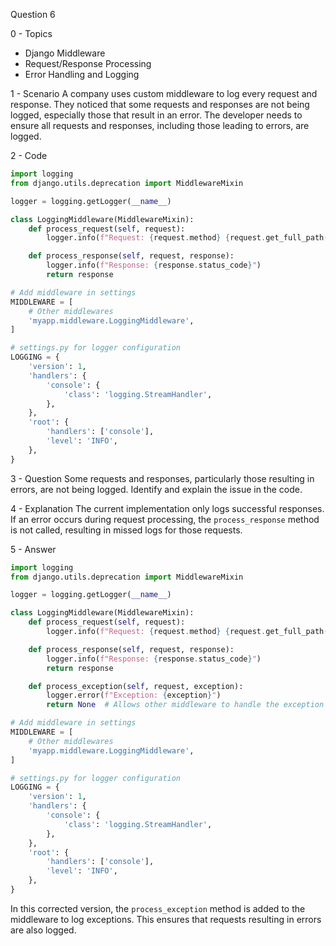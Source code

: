 Question 6

0 - Topics
- Django Middleware
- Request/Response Processing
- Error Handling and Logging

1 - Scenario
A company uses custom middleware to log every request and response. They noticed that some requests and responses are not being logged, especially those that result in an error. The developer needs to ensure all requests and responses, including those leading to errors, are logged.

2 - Code
```python
import logging
from django.utils.deprecation import MiddlewareMixin

logger = logging.getLogger(__name__)

class LoggingMiddleware(MiddlewareMixin):
    def process_request(self, request):
        logger.info(f"Request: {request.method} {request.get_full_path()}")

    def process_response(self, request, response):
        logger.info(f"Response: {response.status_code}")
        return response

# Add middleware in settings
MIDDLEWARE = [
    # Other middlewares
    'myapp.middleware.LoggingMiddleware',
]

# settings.py for logger configuration
LOGGING = {
    'version': 1,
    'handlers': {
        'console': {
            'class': 'logging.StreamHandler',
        },
    },
    'root': {
        'handlers': ['console'],
        'level': 'INFO',
    },
}
```

3 - Question
Some requests and responses, particularly those resulting in errors, are not being logged. Identify and explain the issue in the code.

4 - Explanation
The current implementation only logs successful responses. If an error occurs during request processing, the `process_response` method is not called, resulting in missed logs for those requests.

5 - Answer
```python
import logging
from django.utils.deprecation import MiddlewareMixin

logger = logging.getLogger(__name__)

class LoggingMiddleware(MiddlewareMixin):
    def process_request(self, request):
        logger.info(f"Request: {request.method} {request.get_full_path()}")

    def process_response(self, request, response):
        logger.info(f"Response: {response.status_code}")
        return response

    def process_exception(self, request, exception):
        logger.error(f"Exception: {exception}")
        return None  # Allows other middleware to handle the exception

# Add middleware in settings
MIDDLEWARE = [
    # Other middlewares
    'myapp.middleware.LoggingMiddleware',
]

# settings.py for logger configuration
LOGGING = {
    'version': 1,
    'handlers': {
        'console': {
            'class': 'logging.StreamHandler',
        },
    },
    'root': {
        'handlers': ['console'],
        'level': 'INFO',
    },
}
```
In this corrected version, the `process_exception` method is added to the middleware to log exceptions. This ensures that requests resulting in errors are also logged.

